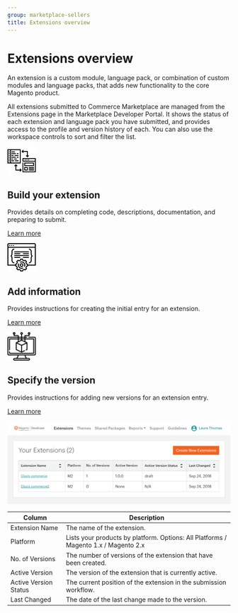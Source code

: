 ```yaml
---
group: marketplace-sellers
title: Extensions overview
---
```


# Extensions overview

An extension is a custom module, language pack, or combination of custom modules and language packs, that adds new functionality to the core Magento product.

All extensions submitted to Commerce Marketplace are managed from the Extensions page in the Marketplace Developer Portal. It shows the status of each extension and language pack you have submitted, and provides access to the profile and version history of each. You can also use the workspace controls to sort and filter the list.

<TextBlock slots="image, heading, text, links" width="33%" />

![Build your extension](../_images/assets/code-development.png)

## Build your extension

Provides details on completing code, descriptions, documentation, and preparing to submit.

[Learn more](../extension-create/)

<TextBlock slots="image, heading, text, links" width="33%" />

![Add extension information](../_images/assets/new-extension.png)

## Add information

Provides instructions for creating the initial entry for an extension.

[Learn more](../extension-information/)

<TextBlock slots="image, heading, text, links" width="33%" />

![Slack logo](../_images/assets/new-version.png)

## Specify the version

Provides instructions for adding new versions for an extension entry.

[Learn more](../extension-version/)

![](../_images/your-extensions.png)

| Column                | Description                                                                         |
|-----------------------|-------------------------------------------------------------------------------------|
| Extension Name        | The name of the extension.                                                          |
| Platform              | Lists your products by platform. Options: All Platforms / Magento 1.x / Magento 2.x |
| No. of Versions       | The number of versions of the extension that have been created.                     |
| Active Version        | The version of the extension that is currently active.                              |
| Active Version Status | The current position of the extension in the submission workflow.                   |
| Last Changed          | The date of the last change made to the version.                                    |
